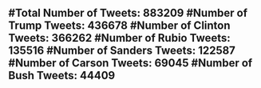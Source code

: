 #Total Number of Tweets: 883209 
#Number of Trump Tweets: 436678
#Number of Clinton Tweets: 366262
#Number of Rubio Tweets: 135516
#Number of Sanders Tweets: 122587
#Number of Carson Tweets: 69045
#Number of Bush Tweets: 44409
---
